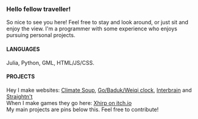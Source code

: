 ### Hello fellow traveller!
So nice to see you here! Feel free to stay and look around, or just sit and enjoy the view. I'm a programmer with some experience who enjoys pursuing personal projects.

#### LANGUAGES
Julia, Python, GML, HTML/JS/CSS.  

#### PROJECTS
Hey I make websites: [Climate Soup](https://climatesoup.co.uk/), [Go/Baduk/Weiqi clock](https://www.badukclock.com/), [Interbrain](https://www.interbrain.co.uk/) and [Straightn't](https://straightnt.netlify.app/)  
When I make games they go here: [Xhirp on itch.io](https://xhrip.itch.io/)  
My main projects are pins below this. Feel free to contribute!
